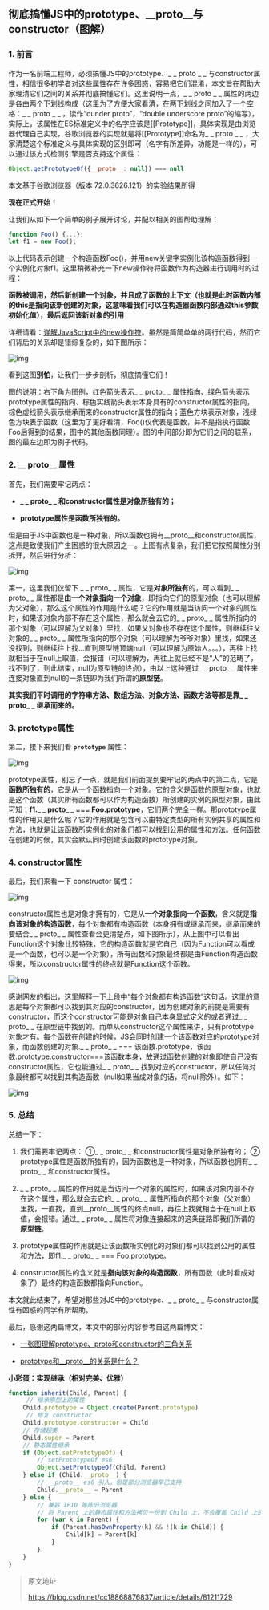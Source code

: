 ## 彻底搞懂JS中的prototype、__proto__与constructor（图解）

### 1. 前言

作为一名前端工程师，必须搞懂JS中的prototype、_ _ proto _ _ 与constructor属性，相信很多初学者对这些属性存在许多困惑，容易把它们混淆，本文旨在帮助大家理清它们之间的关系并彻底搞懂它们。这里说明一点，_ _ proto _ _ 属性的两边是各由两个下划线构成（这里为了方便大家看清，在两下划线之间加入了一个空格：_ _ proto _ _ ，读作“dunder proto”，“double underscore proto”的缩写），实际上，该属性在ES标准定义中的名字应该是[[Prototype]]，具体实现是由浏览器代理自己实现，谷歌浏览器的实现就是将[[Prototype]]命名为_ _ proto _ _ ，大家清楚这个标准定义与具体实现的区别即可（名字有所差异，功能是一样的），可以通过该方式检测引擎是否支持这个属性：

```javascript
Object.getPrototypeOf({__proto__: null}) === null
```

本文基于谷歌浏览器（版本 72.0.3626.121）的实验结果所得

**现在正式开始！** 

让我们从如下一个简单的例子展开讨论，并配以相关的图帮助理解：

```javascript
function Foo() {...};
let f1 = new Foo();
```

以上代码表示创建一个构造函数Foo()，并用new关键字实例化该构造函数得到一个实例化对象f1。这里稍微补充一下new操作符将函数作为构造器进行调用时的过程：

**函数被调用，然后新创建一个对象，并且成了函数的上下文（也就是此时函数内部的this是指向该新创建的对象，这意味着我们可以在构造器函数内部通过this参数初始化值），最后返回该新对象的引用**

详细请看：[详解JavaScript中的new操作符](https://blog.csdn.net/cc18868876837/article/details/103149502)。虽然是简简单单的两行代码，然而它们背后的关系却是错综复杂的，如下图所示：

![img](.assets/1c481baa5ef1011386277567e42fd641.png)

看到这图**别怕**，让我们一步步剖析，彻底搞懂它们！

图的说明：右下角为图例，红色箭头表示_ _ proto_ _ 属性指向、绿色箭头表示prototype属性的指向、棕色实线箭头表示本身具有的constructor属性的指向，棕色虚线箭头表示继承而来的constructor属性的指向；蓝色方块表示对象，浅绿色方块表示函数（这里为了更好看清，Foo()仅代表是函数，并不是指执行函数Foo后得到的结果，图中的其他函数同理）。图的中间部分即为它们之间的联系，图的最左边即为例子代码。
### 2. __ proto__ 属性

首先，我们需要牢记两点：

- **_ _ proto_ _ 和constructor属性是对象所独有的；**

- **prototype属性是函数所独有的。**

但是由于JS中函数也是一种对象，所以函数也拥有__proto__和constructor属性，这点是致使我们产生困惑的很大原因之一。上图有点复杂，我们把它按照属性分别拆开，然后进行分析：

![img](.assets/5c08d056e34e49e38ea265c9cedd4942.png)

第一，这里我们仅留下 _ _ proto_ _ 属性，它是**对象所独有**的，可以看到_ _ proto_ _ 属性都是**由一个对象指向一个对象**，即指向它们的原型对象（也可以理解为父对象），那么这个属性的作用是什么呢？它的作用就是当访问一个对象的属性时，如果该对象内部不存在这个属性，那么就会去它的_ _ proto_ _ 属性所指向的那个对象（可以理解为父对象）里找，如果父对象也不存在这个属性，则继续往父对象的_ _ proto_ _ 属性所指向的那个对象（可以理解为爷爷对象）里找，如果还没找到，则继续往上找…直到原型链顶端null（可以理解为原始人。。。），再往上找就相当于在null上取值，会报错（可以理解为，再往上就已经不是“人”的范畴了，找不到了，到此结束，null为原型链的终点），由以上这种通过_ _ proto_ _ 属性来连接对象直到null的一条链即为我们所谓的**原型链**。

**其实我们平时调用的字符串方法、数组方法、对象方法、函数方法等都是靠_ _ proto_ _ 继承而来的。**

### 3. prototype属性

第二，接下来我们看 **`prototype`** 属性：

![img](.assets/94b6b65dbe4aa1e31cdbb2768663a3fb.png)

prototype属性，别忘了一点，就是我们前面提到要牢记的两点中的第二点，它是**函数所独有的**，它是从一个函数指向一个对象。它的含义是函数的原型对象，也就是这个函数（其实所有函数都可以作为构造函数）所创建的实例的原型对象，由此可知：**f1._ _ proto_ _ === Foo.prototype**，它们两个完全一样。那prototype属性的作用又是什么呢？它的作用就是包含可以由特定类型的所有实例共享的属性和方法，也就是让该函数所实例化的对象们都可以找到公用的属性和方法。任何函数在创建的时候，其实会默认同时创建该函数的prototype对象。

### 4. constructor属性

最后，我们来看一下 constructor 属性：

![img](.assets/7a0032f3b58ff3a3d8c9b4c5a4e8c799.png)

constructor属性也是对象才拥有的，它是从**一个对象指向一个函数**，含义就是**指向该对象的构造函数**，每个对象都有构造函数（本身拥有或继承而来，继承而来的要结合_ _ proto_ _ 属性查看会更清楚点，如下图所示），从上图中可以看出Function这个对象比较特殊，它的构造函数就是它自己（因为Function可以看成是一个函数，也可以是一个对象），所有函数和对象最终都是由Function构造函数得来，所以constructor属性的终点就是Function这个函数。

![img](.assets/e884d52cee99bfd723d3c3048f46312d.png)

感谢网友的指出，这里解释一下上段中“每个对象都有构造函数”这句话。这里的意思是每个对象都可以找到其对应的constructor，因为创建对象的前提是需要有constructor，而这个constructor可能是对象自己本身显式定义的或者通过_ _ proto_ _ 在原型链中找到的。而单从constructor这个属性来讲，只有prototype对象才有。每个函数在创建的时候，JS会同时创建一个该函数对应的prototype对象，而函数创建的对象._ _ proto_ _  === 该函数.prototype，该函数.prototype.constructor===该函数本身，故通过函数创建的对象即使自己没有constructor属性，它也能通过_ _ proto_ _ 找到对应的constructor，所以任何对象最终都可以找到其构造函数（null如果当成对象的话，将null除外）。如下：

![img](.assets/1b586848c17dde1fd4ea4cb6a780f292.png)

### 5. 总结

总结一下：

1. 我们需要牢记两点：
    ①_ _ proto_ _ 和constructor属性是对象所独有的；
    ② prototype属性是函数所独有的，因为函数也是一种对象，所以函数也拥有_ _ proto_ _ 和constructor属性。

2. _ _ proto_ _ 属性的作用就是当访问一个对象的属性时，如果该对象内部不存在这个属性，那么就会去它的_ _ proto_ _ 属性所指向的那个对象（父对象）里找，一直找，直到__proto__属性的终点null，再往上找就相当于在null上取值，会报错。通过_ _ proto_ _ 属性将对象连接起来的这条链路即我们所谓的**原型链**。

3. prototype属性的作用就是让该函数所实例化的对象们都可以找到公用的属性和方法，即f1._ _ proto_ _  === Foo.prototype。

4. constructor属性的含义就是**指向该对象的构造函数**，所有函数（此时看成对象了）最终的构造函数都指向Function。

本文就此结束了，希望对那些对JS中的prototype、_ _ proto_ _ 与constructor属性有困惑的同学有所帮助。

最后，感谢这两篇博文，本文中的部分内容参考自这两篇博文：

- [一张图理解prototype、proto和constructor的三角关系](https://www.cnblogs.com/xiaohuochai/p/5721552.html)

- [prototype和__proto__的关系是什么？](https://www.cnblogs.com/Narcotic/p/6899088.html)

**小彩蛋：实现继承（相对完美、优雅）**

```javascript
function inherit(Child, Parent) {
     // 继承原型上的属性 
    Child.prototype = Object.create(Parent.prototype)
     // 修复 constructor
    Child.prototype.constructor = Child
    // 存储超类
    Child.super = Parent
    // 静态属性继承
    if (Object.setPrototypeOf) {
        // setPrototypeOf es6
        Object.setPrototypeOf(Child, Parent)
    } else if (Child.__proto__) {
        // __proto__ es6 引入，但是部分浏览器早已支持
        Child.__proto__ = Parent
    } else {
        // 兼容 IE10 等陈旧浏览器
        // 将 Parent 上的静态属性和方法拷贝一份到 Child 上，不会覆盖 Child 上的方法
        for (var k in Parent) {
            if (Parent.hasOwnProperty(k) && !(k in Child)) {
                Child[k] = Parent[k]
            }
        }
    }
}
```

> 原文地址
>
> https://blog.csdn.net/cc18868876837/article/details/81211729